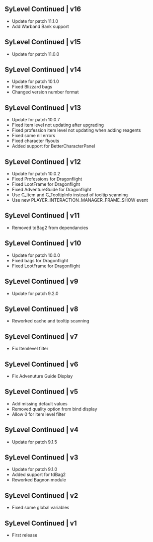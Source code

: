 SyLevel Continued | v16
-----------------------
- Update for patch 11.1.0
- Add Warband Bank support

SyLevel Continued | v15
-----------------------
- Update for patch 11.0.0

SyLevel Continued | v14
-----------------------
- Update for patch 10.1.0
- Fixed Blizzard bags
- Changed version number format

SyLevel Continued | v13
-----------------------
- Update for patch 10.0.7
- Fixed item level not updating after upgrading
- Fixed profession item level not updating when adding reagents
- Fixed some nil errors
- Fixed character flyouts
- Added support for BetterCharacterPanel

SyLevel Continued | v12
-----------------------
- Update for patch 10.0.2
- Fixed Professions for Dragonflight
- Fixed LootFrame for Dragonflight
- Fixed AdventureGuide for Dragonflight
- Use C_Item and C_TooltipInfo instead of tooltip scanning
- Use new PLAYER_INTERACTION_MANAGER_FRAME_SHOW event

SyLevel Continued | v11
-----------------------
- Removed tdBag2 from dependancies

SyLevel Continued | v10
-----------------------
- Update for patch 10.0.0
- Fixed bags for Dragonflight
- Fixed LootFrame for Dragonflight

SyLevel Continued | v9
----------------------
- Update for patch 9.2.0

SyLevel Continued | v8
----------------------
- Reworked cache and tooltip scanning

SyLevel Continued | v7
----------------------
- Fix Itemlevel filter

SyLevel Continued | v6
----------------------
- Fix Advenuture Guide Display

SyLevel Continued | v5
----------------------
- Add missing default values
- Removed quality option from bind display
- Allow 0 for item level filter

SyLevel Continued | v4
----------------------
- Update for patch 9.1.5

SyLevel Continued | v3
----------------------
- Update for patch 9.1.0
- Added support for tdBag2
- Reworked Bagnon module

SyLevel Continued | v2
----------------------
- Fixed some global variables

SyLevel Continued | v1
----------------------
- First release
